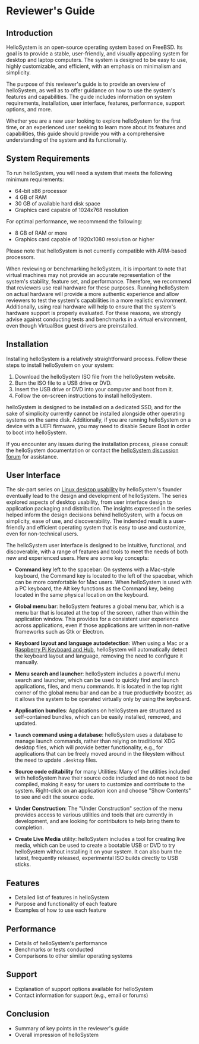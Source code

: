 # Reviewer's Guide

## Introduction
HelloSystem is an open-source operating system based on FreeBSD. Its goal is to provide a stable, user-friendly, and visually appealing system for desktop and laptop computers. The system is designed to be easy to use, highly customizable, and efficient, with an emphasis on minimalism and simplicity.

The purpose of this reviewer's guide is to provide an overview of helloSystem, as well as to offer guidance on how to use the system's features and capabilities. The guide includes information on system requirements, installation, user interface, features, performance, support options, and more.

Whether you are a new user looking to explore helloSystem for the first time, or an experienced user seeking to learn more about its features and capabilities, this guide should provide you with a comprehensive understanding of the system and its functionality.

## System Requirements
To run helloSystem, you will need a system that meets the following minimum requirements:

- 64-bit x86 processor
- 4 GB of RAM
- 30 GB of available hard disk space
- Graphics card capable of 1024x768 resolution

For optimal performance, we recommend the following:

- 8 GB of RAM or more
- Graphics card capable of 1920x1080 resolution or higher

Please note that helloSystem is not currently compatible with ARM-based processors.

When reviewing or benchmarking helloSystem, it is important to note that virtual machines may not provide an accurate representation of the system's stability, feature set, and performance. Therefore, we recommend that reviewers use real hardware for these purposes. Running helloSystem on actual hardware will provide a more authentic experience and allow reviewers to test the system's capabilities in a more realistic environment. Additionally, using real hardware will help to ensure that the system's hardware support is properly evaluated. For these reasons, we strongly advise against conducting tests and benchmarks in a virtual environment, even though VirtualBox guest drivers are preinstalled.

## Installation

Installing helloSystem is a relatively straightforward process. Follow these steps to install helloSystem on your system:

1. Download the helloSystem ISO file from the helloSystem website.
2. Burn the ISO file to a USB drive or DVD.
3. Insert the USB drive or DVD into your computer and boot from it.
4. Follow the on-screen instructions to install helloSystem.

helloSystem is designed to be installed on a dedicated SSD, and for the sake of simplicity currently cannot be installed alongside other operating systems on the same disk. Additionally, if you are running helloSystem on a device with a UEFI firmware, you may need to disable Secure Boot in order to boot into helloSystem.

If you encounter any issues during the installation process, please consult the helloSystem documentation or contact the [helloSystem discussion forum](https://github.com/helloSystem/hello/discussions/) for assistance.

## User Interface

The six-part series on [Linux desktop usability](https://medium.com/@probonopd/make-it-simple-linux-desktop-usability-part-1-5fa0fb369b42) by helloSystem's founder eventually lead to the design and development of helloSystem. The series explored aspects of  desktop usability, from user interface design to application packaging and distribution. The insights expressed in the series helped inform the design decisions behind helloSystem, with a focus on simplicity, ease of use, and discoverability. The indended result is a user-friendly and efficient operating system that is easy to use and customize, even for non-technical users.

The helloSystem user interface is designed to be intuitive, functional, and discoverable, with a range of features and tools to meet the needs of both new and experienced users. Here are some key concepts:

- **Command key** left to the spacebar: On systems with a Mac-style keyboard, the Command key is located to the left of the spacebar, which can be more comfortable for Mac users. When helloSystem is used with a PC keyboard, the Alt key functions as the Command key, being located in the same physical location on the keyboard.

- **Global menu bar**: helloSystem features a global menu bar, which is a menu bar that is located at the top of the screen, rather than within the application window. This provides for a consistent user experience across applications, even if those applications are written in non-native frameworks such as Gtk or Electron.

- **Keyboard layout and language autodetection**: When using a Mac or a [Raspberry Pi Keyboard and Hub](https://www.raspberrypi.com/products/raspberry-pi-keyboard-and-hub/), helloSystem will automatically detect the keyboard layout and language, removing the need to configure it manually.

- **Menu search and launcher**: helloSystem includes a powerful menu search and launcher, which can be used to quickly find and launch applications, files, and menu commands. It is located in the top right corner of the global menu bar and can be a true productivity booster, as it allows the system to be operated virtually only by using the keyboard.

- **Application bundles**: Applications on helloSystem are structured as self-contained bundles, which can be easily installed, removed, and updated.

- **`launch` command using a database**: helloSystem uses a database to manage launch commands, rather than relying on traditional XDG desktop files, which will provide better functionality, e.g., for applications that can be freely moved around in the fileystem without the need to update `.desktop` files.

- **Source code editability** for many Utilities: Many of the utilities included with helloSystem have their source code included and do not need to be compiled, making it easy for users to customize and contribute to the system. Right-click on an application icon and choose "Show Contents" to see and edit the source code.

- **Under Construction**: The "Under Construction" section of the menu provides access to various utilities and tools that are currently in development, and are looking for contributors to help bring them to completion.

- **Create Live Media** utility: helloSystem includes a tool for creating live media, which can be used to create a bootable USB or DVD to try helloSystem without installing it on your system. It can also burn the latest, frequently released, experimental ISO builds directly to USB sticks.

## Features
- Detailed list of features in helloSystem
- Purpose and functionality of each feature
- Examples of how to use each feature

## Performance
- Details of helloSystem's performance
- Benchmarks or tests conducted
- Comparisons to other similar operating systems

## Support
- Explanation of support options available for helloSystem
- Contact information for support (e.g., email or forums)

## Conclusion
- Summary of key points in the reviewer's guide
- Overall impression of helloSystem
